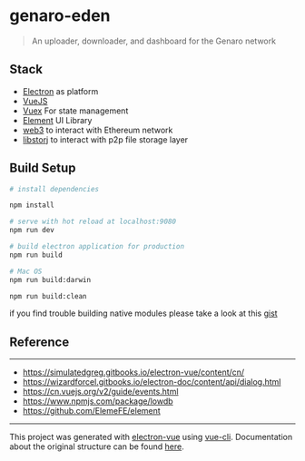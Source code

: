 
# genaro-eden

> An uploader, downloader, and dashboard for the Genaro network

## Stack
- [Electron](https://electronjs.org/) as platform
- [VueJS](https://vuejs.org/) 
- [Vuex](https://vuex.vuejs.org/) For state management
- [Element](http://element.eleme.io/) UI Library
- [web3](https://github.com/ethereum/web3.js/) to interact with Ethereum network
- [libstorj](https://github.com/Storj/libstorj) to interact with p2p file storage layer

## Build Setup

``` bash
# install dependencies

npm install

# serve with hot reload at localhost:9080
npm run dev

# build electron application for production
npm run build

# Mac OS
npm run build:darwin

npm run build:clean

```
if you find trouble building native modules please take a look at this [gist](https://gist.github.com/seekerlee/a7be57c96c01cc7822914b22fe4ba5d8)

## Reference
---

*   https://simulatedgreg.gitbooks.io/electron-vue/content/cn/
*   https://wizardforcel.gitbooks.io/electron-doc/content/api/dialog.html
*   https://cn.vuejs.org/v2/guide/events.html
*   https://www.npmjs.com/package/lowdb
*   https://github.com/ElemeFE/element

---

This project was generated with [electron-vue](https://github.com/SimulatedGREG/electron-vue) using [vue-cli](https://github.com/vuejs/vue-cli). Documentation about the original structure can be found [here](https://simulatedgreg.gitbooks.io/electron-vue/content/index.html).
